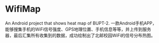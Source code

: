 # WifiMap
An Android project that shows heat map of BUPT-2.
一款Android手机APP，能够搜集手机的WiFi信号强度、GPS地理位置、手机信息等等，并上传到服务器，最后汇集所有收集到的数据，成功绘制出了北邮校园WiFi的信号分布热图。
